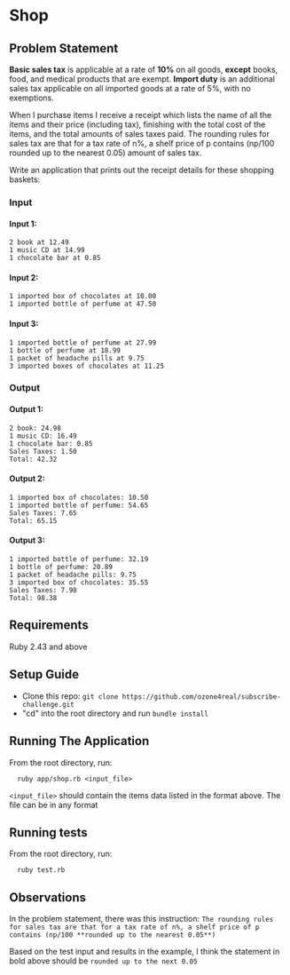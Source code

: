 # Shop

## Problem Statement 
**Basic sales tax** is applicable at a rate of **10%** on all goods, **except** books, food, and medical products that are exempt. **Import duty** is an additional sales tax applicable on all imported goods at a rate of 5%, with no exemptions.

When I purchase items I receive a receipt which lists the name of all the items and their price (including tax), finishing with the total cost of the items, and the total amounts of sales taxes paid. The rounding rules for sales tax are that for a tax rate of n%, a shelf price of p contains (np/100 rounded up to the nearest 0.05) amount of sales tax.


Write an application that prints out the receipt details for these shopping baskets:

### Input

#### Input 1:
```
2 book at 12.49
1 music CD at 14.99
1 chocolate bar at 0.85
```

#### Input 2:
```
1 imported box of chocolates at 10.00
1 imported bottle of perfume at 47.50
```

#### Input 3:
```
1 imported bottle of perfume at 27.99
1 bottle of perfume at 18.99
1 packet of headache pills at 9.75
3 imported boxes of chocolates at 11.25
```

### Output

#### Output 1:
```
2 book: 24.98
1 music CD: 16.49
1 chocolate bar: 0.85
Sales Taxes: 1.50
Total: 42.32
```

#### Output 2:
```
1 imported box of chocolates: 10.50
1 imported bottle of perfume: 54.65
Sales Taxes: 7.65
Total: 65.15
```

#### Output 3:
```
1 imported bottle of perfume: 32.19
1 bottle of perfume: 20.89
1 packet of headache pills: 9.75
3 imported box of chocolates: 35.55
Sales Taxes: 7.90
Total: 98.38
```


## Requirements
 Ruby 2.43 and above

## Setup Guide
- Clone this repo: `git clone https://github.com/ozone4real/subscribe-challenge.git`
- "cd" into the root directory and run `bundle install`

## Running The Application
  From the root directory, run:
  ```
    ruby app/shop.rb <input_file>
  ```
  `<input_file>` should contain the items data listed in the format above. The file can be in any format
  
## Running tests
From the root directory, run:
```
  ruby test.rb
```

## Observations
In the problem statement, there was this instruction:
`The rounding rules for sales tax are that for a tax rate of n%, a shelf price of p contains (np/100 **rounded up to the nearest 0.05**)`

Based on the test input and results in the example, I think the statement in bold above should be `rounded up to the next 0.05`

